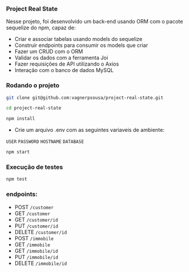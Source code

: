 ### Project Real State

Nesse projeto, foi desenvolvido um back-end usando ORM com o pacote sequelize do npm, capaz de:

- Criar e associar tabelas usando models do sequelize
- Construir endpoints para consumir os models que criar
- Fazer um CRUD com o ORM
- Validar os dados com a ferramenta Joi
- Fazer requisições de API utilizando o Axios
- Interação com o banco de dados MySQL



### Rodando o projeto

```bash
git clone git@github.com:vagnerpsousa/project-real-state.git
```

```bash
cd project-real-state
```

```bash
npm install
```

- Crie um arquivo .env com as seguintes variaveis de ambiente:

`USER`
`PASSWORD`
`HOSTNAME`
`DATABASE`


```bash
npm start
```

### Execução de testes 

```bash
npm test
```

### endpoints:

-  POST `/customer`
-  GET `/customer`
-  GET `/customer/id`
-  PUT `/customer/id`
-  DELETE `/customer/id`
-  POST `/immobile`
-  GET `/immobile`
-  GET `/immobile/id`
-  PUT `/immobile/id`
-  DELETE `/immobile/id`
